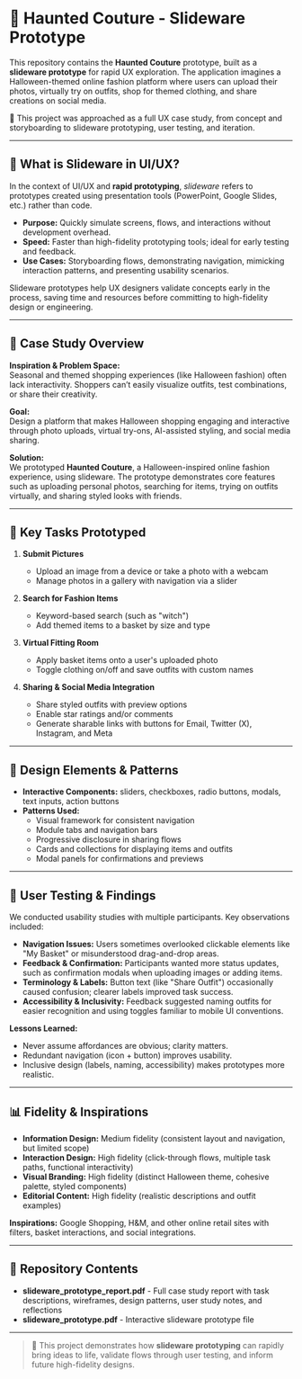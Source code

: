 # 🎃 Haunted Couture - Slideware Prototype

This repository contains the **Haunted Couture** prototype, built as a **slideware prototype** for rapid UX exploration. The application imagines a Halloween-themed online fashion platform where users can upload their photos, virtually try on outfits, shop for themed clothing, and share creations on social media.

📌 This project was approached as a full UX case study, from concept and storyboarding to slideware prototyping, user testing, and iteration.

---

## 📝 What is Slideware in UI/UX?

In the context of UI/UX and **rapid prototyping**, *slideware* refers to prototypes created using presentation tools (PowerPoint, Google Slides, etc.) rather than code.  

- **Purpose:** Quickly simulate screens, flows, and interactions without development overhead.  
- **Speed:** Faster than high-fidelity prototyping tools; ideal for early testing and feedback.  
- **Use Cases:** Storyboarding flows, demonstrating navigation, mimicking interaction patterns, and presenting usability scenarios.  

Slideware prototypes help UX designers validate concepts early in the process, saving time and resources before committing to high-fidelity design or engineering.

---

## 📖 Case Study Overview

**Inspiration & Problem Space:**  
Seasonal and themed shopping experiences (like Halloween fashion) often lack interactivity. Shoppers can’t easily visualize outfits, test combinations, or share their creativity.  

**Goal:**  
Design a platform that makes Halloween shopping engaging and interactive through photo uploads, virtual try-ons, AI-assisted styling, and social media sharing.  

**Solution:**  
We prototyped **Haunted Couture**, a Halloween-inspired online fashion experience, using slideware. The prototype demonstrates core features such as uploading personal photos, searching for items, trying on outfits virtually, and sharing styled looks with friends.  

---

## 🎯 Key Tasks Prototyped

1. **Submit Pictures**  
   - Upload an image from a device or take a photo with a webcam  
   - Manage photos in a gallery with navigation via a slider  

2. **Search for Fashion Items**  
   - Keyword-based search (such as "witch")  
   - Add themed items to a basket by size and type  

3. **Virtual Fitting Room**  
   - Apply basket items onto a user's uploaded photo  
   - Toggle clothing on/off and save outfits with custom names  

4. **Sharing & Social Media Integration**  
   - Share styled outfits with preview options  
   - Enable star ratings and/or comments  
   - Generate sharable links with buttons for Email, Twitter (X), Instagram, and Meta  

---

## 🧩 Design Elements & Patterns

- **Interactive Components:** sliders, checkboxes, radio buttons, modals, text inputs, action buttons  
- **Patterns Used:**  
  - Visual framework for consistent navigation  
  - Module tabs and navigation bars  
  - Progressive disclosure in sharing flows  
  - Cards and collections for displaying items and outfits  
  - Modal panels for confirmations and previews  

---

## 👥 User Testing & Findings

We conducted usability studies with multiple participants. Key observations included:  

- **Navigation Issues:** Users sometimes overlooked clickable elements like "My Basket" or misunderstood drag-and-drop areas.  
- **Feedback & Confirmation:** Participants wanted more status updates, such as confirmation modals when uploading images or adding items.  
- **Terminology & Labels:** Button text (like "Share Outfit") occasionally caused confusion; clearer labels improved task success.  
- **Accessibility & Inclusivity:** Feedback suggested naming outfits for easier recognition and using toggles familiar to mobile UI conventions.  

**Lessons Learned:**  
- Never assume affordances are obvious; clarity matters.  
- Redundant navigation (icon + button) improves usability.  
- Inclusive design (labels, naming, accessibility) makes prototypes more realistic.  

---

## 📊 Fidelity & Inspirations

- **Information Design:** Medium fidelity (consistent layout and navigation, but limited scope)  
- **Interaction Design:** High fidelity (click-through flows, multiple task paths, functional interactivity)  
- **Visual Branding:** High fidelity (distinct Halloween theme, cohesive palette, styled components)  
- **Editorial Content:** High fidelity (realistic descriptions and outfit examples)  

**Inspirations:** Google Shopping, H&M, and other online retail sites with filters, basket interactions, and social integrations.  

---

## 📂 Repository Contents

- **slideware_prototype_report.pdf** - Full case study report with task descriptions, wireframes, design patterns, user study notes, and reflections  
- **slideware_prototype.pdf** - Interactive slideware prototype file  

---

> 📌 This project demonstrates how **slideware prototyping** can rapidly bring ideas to life, validate flows through user testing, and inform future high-fidelity designs.  
